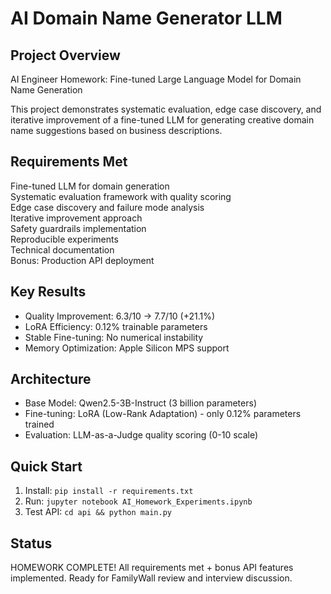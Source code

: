 # AI Domain Name Generator LLM

## Project Overview
AI Engineer Homework: Fine-tuned Large Language Model for Domain Name Generation

This project demonstrates systematic evaluation, edge case discovery, and iterative improvement of a fine-tuned LLM for generating creative domain name suggestions based on business descriptions.

##  Requirements Met
 Fine-tuned LLM for domain generation  
 Systematic evaluation framework with quality scoring  
 Edge case discovery and failure mode analysis  
 Iterative improvement approach  
 Safety guardrails implementation  
 Reproducible experiments  
 Technical documentation  
 Bonus: Production API deployment  

##  Key Results
- Quality Improvement: 6.3/10 → 7.7/10 (+21.1%)
- LoRA Efficiency: 0.12% trainable parameters
- Stable Fine-tuning: No numerical instability
- Memory Optimization: Apple Silicon MPS support

##  Architecture
- Base Model: Qwen2.5-3B-Instruct (3 billion parameters)
- Fine-tuning: LoRA (Low-Rank Adaptation) - only 0.12% parameters trained
- Evaluation: LLM-as-a-Judge quality scoring (0-10 scale)

##  Quick Start
1. Install: `pip install -r requirements.txt`
2. Run: `jupyter notebook AI_Homework_Experiments.ipynb`
3. Test API: `cd api && python main.py`

##  Status
HOMEWORK COMPLETE!  All requirements met + bonus API features implemented.
Ready for FamilyWall review and interview discussion.
